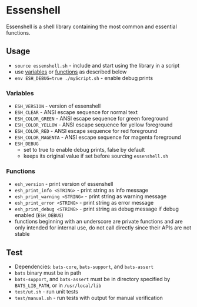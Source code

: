 # Essenshell

Essenshell is a shell library containing the most common and essential functions.

## Usage
- `source essenshell.sh` - include and start using the library in a script
- use [variables](#variables) or [functions](#functions) as described below
- `env ESH_DEBUG=true ./myScript.sh` - enable debug prints

### Variables
- `ESH_VERSION` - version of essenshell
- `ESH_CLEAR` - ANSI escape sequence for normal text
- `ESH_COLOR_GREEN` - ANSI escape sequence for green foreground
- `ESH_COLOR_YELLOW` - ANSI escape sequence for yellow foreground
- `ESH_COLOR_RED` - ANSI escape sequence for red foreground
- `ESH_COLOR_MAGENTA` - ANSI escape sequence for magenta foreground
- `ESH_DEBUG`
    - set to true to enable debug prints, false by default
    - keeps its original value if set before sourcing `essenshell.sh`

### Functions
- `esh_version` - print version of essenshell
- `esh_print_info <STRING>` - print string as info message
- `esh_print_warning <STRING>` - print string as warning message
- `esh_print_error <STRING>` - print string as error message
- `esh_print_debug <STRING>` - print string as debug message if debug enabled (`ESH_DEBUG`)
- functions beginning with an underscore are private functions and are only intended for internal use, do not call directly since their APIs are not stable

## Test
- Dependencies: `bats-core`, `bats-support`, and `bats-assert`
- `bats` binary must be in path
- `bats-support`, and `bats-assert` must be in directory specified by `BATS_LIB_PATH`, or in `/usr/local/lib`
- `test/ut.sh` - run unit tests
- `test/manual.sh` - run tests with output for manual verification
